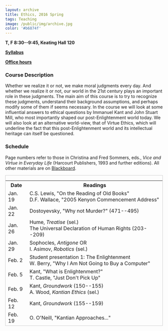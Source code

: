 ```yaml
---
layout: archive
title: Ethics, 2016 Spring
tags: Teaching
image: /public/img/archive.jpg
color: '#b6874f'
---
```


__T, F 8:30--9:45, Keating Hall 120__

__[Syllabus](/public/texts/16s_Ethics.pdf)__

__[Office hours](/2016/01/19/Officehours/)__

### Course Description

Whether we realize it or not, we make moral judgments every day. And whether we realize it or not, our world in the 21st century plays an important role in these judgments. The main aim of this course is to try to recognize these judgments, understand their background assumptions, and perhaps modify some of them if seems necessary. In the course we will look at some influential answers to ethical questions by Immanuel Kant and John Stuart Mill, who most importantly shaped our post-Enlightenment world today. We will also look at an alternative world-view, that of Virtue Ethics, which will underline the fact that this post-Enlightenment world and its intellectual heritage can itself be questioned.

### Schedule

Page numbers refer to those in Christina and Fred Sommers, eds., *Vice and Virtue in Everyday Life* (Harcourt Publishers, 1993 and further editions). All other materials are on <a href="https://fordham.blackboard.com" target="_blank">Blackboard</a>.

<div class= "scale" style="height:480px; border:1px solid #ccc; font:14px;overflow:auto;">
<table>
<tr><th>  Date </th> <th> Readings</th></tr>
<tr><td>  Jan. 19 </td><td> C.S. Lewis, "On the Reading of Old Books" <br/> D.F. Wallace, "2005 Kenyon Commencement Address" </td> </tr>
<tr> <td> Jan. 22 </td> <td> Dostoyevsky, "Why not Murder?" (471--495) </td></tr>
<tr> <td> Jan. 26 </td> <td> Hume, <i>Treatise</i> (sel.) <br/> The Universal Declaration of Human Rights (203--209) </td> </tr>
<tr> <td> Jan. 29 </td> <td> Sophocles, <i>Antigone</i> OR <br/> I. Asimov, <i>Robotics</i> (sel.) </td> </tr>
<tr> <td> Feb. 2 </td> <td> Student presentation 1: The Enlightenment <br/> W. Berry, "Why I Am Not Going to Buy a Computer" </td> </tr>
<tr> <td> Feb. 5 </td> <td> Kant, "What is Enlightenment?" <br/> T. Castle, "Just Don't Pick Up" </td> </tr>
<tr> <td> Feb. 9 </td> <td> Kant, <i>Groundwork</i> (150--155) <br/> A. Wood, <i>Kantian Ethics</i> (sel.) </td> </tr>
<tr> <td> Feb. 12 </td> <td> Kant, <i>Groundwork</i> (155--159) </td> </tr>
<tr> <td> Feb. 19 </td> <td> O. O'Neill, "Kantian Approaches..." </td> </tr>
<tr> <td> Feb. 23 </td> <td> Student presentation 2: The Nineteenth Century </td> </tr>
<tr> <td> Feb. 26 </td> <td> B. LeGuin, "The Ones Who Walk Away from the Omelas" (133--139) <br/> R. Schafer-Landau, "Is Happiness All That Matters?"</td> </tr>
<tr> <td> Mar. 1 </td> <td> J. Bentham, "The Principle of Utility" (101--108) </td> </tr>
<tr> <td> Mar. 4 </td> <td> P. Singer, "Famine, Affluence, and Morality" (834--844) <br/> W. Berry, "Waste" </td> </tr>
<tr> <td> Mar. 8 </td> <td> Harris, "Survival Lottery" <br/> B. Williams, "A Critique of Utilitarianism" (123--132) </td> </tr>
<tr> <td> Mar. 11 </td> <td> Carr, "Is Google Making Us Stupid?" </td> </tr>
<tr> <td> Mar. 15 </td> <td> Paper writing workshop 1 </td> </tr>
<tr> <td> Mar. 29 </td> <td> Student presentation 3: Ancient Athens <br/> Chekhov, "The Bet" </td> </tr>
<tr> <td> Apr. 1 </td> <td> J. Annas, "Being Virtuous" </td> </tr>
<tr> <td> Apr. 5 </td> <td> Aristotle, <i>Nicomachean Ethics</i> I <br/> Cascio, "Get Smarter" </td> </tr>
<tr> <td> Apr. 8 </td> <td> Aristotle, <i>Nicomachean Ethics</i>  (215--225) </td> </tr>
<tr> <td> Apr. 12 </td> <td> M. Slote, "Famine, Affluence, and Virtue" <br/> Turkle, "The Flight from Conversation" </td> </tr>
<tr> <td> Apr. 15 </td> <td> J. Prinz, "Morality is a Culturally Conditioned Response" <br/> M. Midgley, "Trying Out One's New Sword" (174--180) </td> </tr>
<tr> <td> Apr. 19 </td> <td> M. Nussbaum, "Non-Relative Virtues" </td> </tr>
<tr> <td> Apr. 22 </td> <td> C.S. Lewis, <i>The Abolition of Man</i> </td> </tr>
<tr> <td> Apr. 26 </td> <td> Final Review </td> </tr>
<tr> <td> Apr. 29 </td> <td> Paper writing workshop 2 </td> </tr>
</table>
</div>
